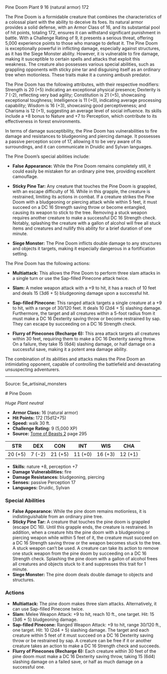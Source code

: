 <MonsterName/>Pine Doom</MonsterName>
<CreatureType/>Plant</CreatureType>
<CR/>9</CR>
<AC/>16 (natural armor)</AC>
<HP/>172</HP>
<summary>The Pine Doom is a formidable creature that combines the characteristics of a colossal plant with the ability to deceive its foes. Its natural armor provides a solid defense, with an Armor Class of 16, and its substantial pool of hit points, totaling 172, ensures it can withstand significant punishment in battle. With a Challenge Rating of 9, it presents a serious threat, offering 5,000 experience points to those who manage to defeat it. The Pine Doom is exceptionally powerful in inflicting damage, especially against structures, as it has the Siege Monster ability. However, it is vulnerable to fire damage, making it susceptible to certain spells and attacks that exploit this weakness. The creature also possesses various special abilities, such as grappling opponents with sticky pine tar and disguising itself as an ordinary tree when motionless. These traits make it a cunning ambush predator.</summary>

<detail>

The Pine Doom has the following attributes, with their respective modifiers: Strength is 20 (+5) indicating an exceptional physical presence; Dexterity is 7 (-2), reflecting very bad agility; Constitution is 21 (+5), showcasing exceptional toughness; Intelligence is 11 (+0), indicating average processing capability; Wisdom is 16 (+3), showcasing good perceptiveness; and Charisma is 12 (+1), suggesting an average level of social influence. Its skills include a +8 bonus to Nature and +7 to Perception, which contribute to its effectiveness in forest environments.

In terms of damage susceptibility, the Pine Doom has vulnerabilities to fire damage and resistances to bludgeoning and piercing damage. It possesses a passive perception score of 17, allowing it to be very aware of its surroundings, and it can communicate in Druidic and Sylvan languages.

The Pine Doom’s special abilities include:

- **False Appearance:** While the Pine Doom remains completely still, it could easily be mistaken for an ordinary pine tree, providing excellent camouflage.

- **Sticky Pine Tar:** Any creature that touches the Pine Doom is grappled, with an escape difficulty of 16. While in this grapple, the creature is restrained, limiting its actions in combat. If a creature strikes the Pine Doom with a bludgeoning or piercing attack while within 5 feet, it must succeed on a DC 16 Strength saving throw or become entangled, causing its weapon to stick to the tree. Removing a stuck weapon requires another creature to make a successful DC 16 Strength check. Notably, splashing the creature with a gallon of alcohol will free all stuck items and creatures and nullify this ability for a brief duration of one minute.

- **Siege Monster:** The Pine Doom inflicts double damage to any structures and objects it targets, making it especially dangerous in a fortification setting.

The Pine Doom has the following actions:

- **Multiattack:** This allows the Pine Doom to perform three slam attacks in a single turn or use the Sap-filled Pinecone attack twice.

- **Slam:** A melee weapon attack with a +9 to hit, it has a reach of 10 feet and deals 15 (3d6 + 5) bludgeoning damage upon a successful hit.

- **Sap-filled Pinecone:** This ranged attack targets a single creature at a +9 to hit, with a range of 30/120 feet. It deals 10 (2d4 + 5) slashing damage. Furthermore, the target and all creatures within a 5-foot radius from it must make a DC 16 Dexterity saving throw or become restrained by sap. They can escape by succeeding on a DC 16 Strength check.

- **Flurry of Pinecones (Recharge 6):** This area attack targets all creatures within 30 feet, requiring them to make a DC 16 Dexterity saving throw. On a failure, they take 15 (6d4) slashing damage, or half damage on a successful save, making it a potent area damage ability.

The combination of its abilities and attacks makes the Pine Doom an intimidating opponent, capable of controlling the battlefield and devastating unsuspecting adventurers.</detail>



---

Source: 5e_artisinal_monsters

<statblock>
# Pine Doom

*Huge* *Plant* *neutral*

- **Armor Class:** 16 (natural armor)
- **Hit Points:** 172 (15d12+75)
- **Speed:** walk 30 ft.
- **Challenge Rating:** 9 (5,000 XP)
- **Source:** [Tome of Beasts 2](https://koboldpress.com/kpstore/product/tome-of-beasts-2-for-5th-edition) page 295

| STR | DEX | CON | INT | WIS | CHA |
| --- | --- | --- | --- | --- | --- |
| 20 (+5) | 7 (-2) | 21 (+5) | 11 (+0) | 16 (+3) | 12 (+1) |

- **Skills:** nature +8, perception +7
- **Damage Vulnerabilities:** fire
- **Damage Resistances:** bludgeoning, piercing
- **Senses:** passive Perception 17
- **Languages:** Druidic, Sylvan

### Special Abilities

- **False Appearance:** While the pine doom remains motionless, it is indistinguishable from an ordinary pine tree.
- **Sticky Pine Tar:** A creature that touches the pine doom is grappled (escape DC 16). Until this grapple ends, the creature is restrained. In addition, when a creature hits the pine doom with a bludgeoning or piercing weapon while within 5 feet of it, the creature must succeed on a DC 16 Strength saving throw or the weapon becomes stuck to the tree. A stuck weapon can’t be used. A creature can take its action to remove one stuck weapon from the pine doom by succeeding on a DC 16 Strength check. Splashing the pine doom with a gallon of alcohol frees all creatures and objects stuck to it and suppresses this trait for 1 minute.
- **Siege Monster:** The pine doom deals double damage to objects and structures.

### Actions

- **Multiattack:** The pine doom makes three slam attacks. Alternatively, it can use Sap-filled Pinecone twice.
- **Slam:** Melee Weapon Attack: +9 to hit, reach 10 ft., one target. Hit: 15 (3d6 + 5) bludgeoning damage.
- **Sap-filled Pinecone:** Ranged Weapon Attack: +9 to hit, range 30/120 ft., one target. Hit: 10 (2d4 + 5) slashing damage. The target and each creature within 5 feet of it must succeed on a DC 16 Dexterity saving throw or be restrained by sap. A creature can be free if it or another creature takes an action to make a DC 16 Strength check and succeeds.
- **Flurry of Pinecones (Recharge 6):** Each creature within 30 feet of the pine doom must make a DC 16 Dexterity saving throw, taking 15 (6d4) slashing damage on a failed save, or half as much damage on a successful one.


</statblock>


